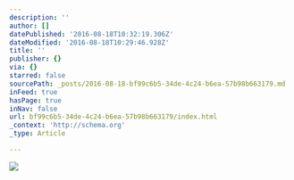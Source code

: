 ```yaml
---
description: ''
author: []
datePublished: '2016-08-18T10:32:19.306Z'
dateModified: '2016-08-18T10:29:46.928Z'
title: ''
publisher: {}
via: {}
starred: false
sourcePath: _posts/2016-08-18-bf99c6b5-34de-4c24-b6ea-57b98b663179.md
inFeed: true
hasPage: true
inNav: false
url: bf99c6b5-34de-4c24-b6ea-57b98b663179/index.html
_context: 'http://schema.org'
_type: Article

---
```

![](https://the-grid-user-content.s3-us-west-2.amazonaws.com/e46872fc-0d86-482d-858a-31ebda13b006.jpg)